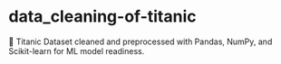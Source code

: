 # data_cleaning-of-titanic
🧹 Titanic Dataset cleaned and preprocessed with Pandas, NumPy, and Scikit-learn for ML model readiness.

